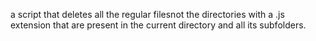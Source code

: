 a script that deletes all the regular filesnot the directories with a .js extension that are present in the current directory and all its subfolders.
